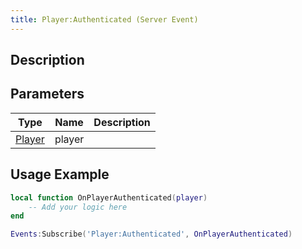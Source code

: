 ```yaml
---
title: Player:Authenticated (Server Event)
---
```

## Description

## Parameters

| Type                                  | Name   | Description |
| ------------------------------------- | ------ | ----------- |
| [Player](/vext/ref/cls/srv/player) | player |             |

## Usage Example

``` lua
local function OnPlayerAuthenticated(player)
    -- Add your logic here
end

Events:Subscribe('Player:Authenticated', OnPlayerAuthenticated)
```
